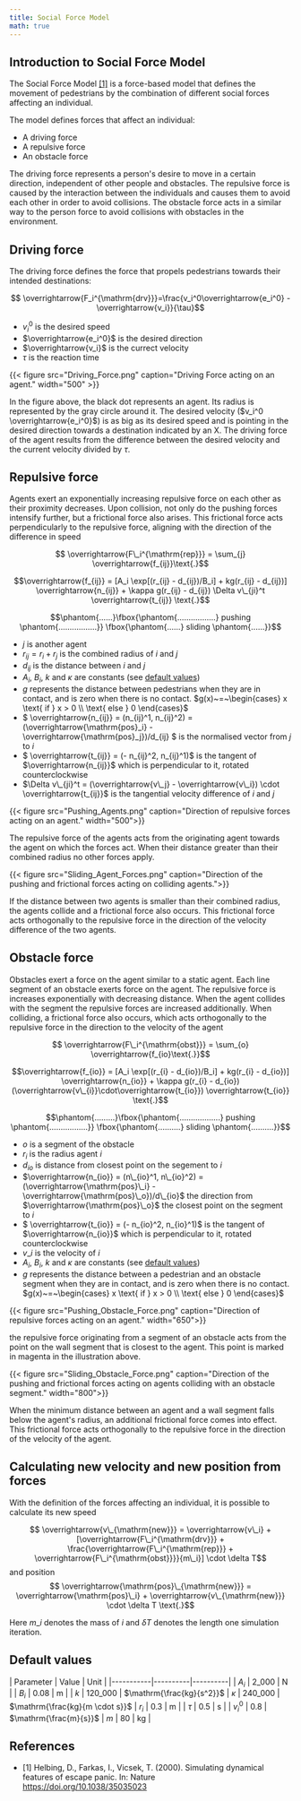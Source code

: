 ```yaml
---
title: Social Force Model
math: true
---
```


## Introduction to Social Force Model
The Social Force Model [[1]](#Helbing2000) is a force-based model that defines the movement of pedestrians by the combination of different social forces affecting an individual. 

The model defines forces that affect an individual:
* A driving force
* A repulsive force
* An obstacle force

The driving force represents a person's desire to move in a certain direction, independent of other people and obstacles. The repulsive force is caused by the interaction between the individuals and causes them to avoid each other in order to avoid collisions. The obstacle force acts in a similar way to the person force to avoid collisions with obstacles in the environment.

## Driving force
The driving force defines the force that propels pedestrians towards their intended destinations:

$$ \overrightarrow{F_i^{\mathrm{drv}}}=\frac{v_i^0\overrightarrow{e_i^0} - \overrightarrow{v_i}}{\tau}$$
* $v_i^0$ is the desired speed
* $\overrightarrow{e_i^0}$ is the desired direction
* $\overrightarrow{v_i}$ is the currect velocity
* $\tau$ is the reaction time

{{< figure src="Driving_Force.png" caption="Driving Force acting on an agent." width="500" >}}

In the figure above, the black dot represents an agent. Its radius is represented by the gray circle around it. The desired velocity ($v_i^0 \overrightarrow{e_i^0}$) is as big as its desired speed and is pointing in the desired direction towards a destination indicated by an X.
The driving force of the agent results from the difference between the desired velocity and the current velocity divided by $\tau$.


## Repulsive force
Agents exert an exponentially increasing repulsive force on each other as their proximity decreases. Upon collision, not only do the pushing forces intensify further, but a frictional force also arises. This frictional force acts perpendicularly to the repulsive force, aligning with the direction of the difference in speed

$$ \overrightarrow{F\_i^{\mathrm{rep}}} = \sum_{j} \overrightarrow{f_{ij}}\text{.}$$

$$\overrightarrow{f_{ij}} = [A_i \exp[(r_{ij} - d_{ij})/B_i] + kg(r_{ij} - d_{ij})] \overrightarrow{n_{ij}} + \kappa g(r_{ij} - d_{ij}) \Delta v\_{ji}^t \overrightarrow{t_{ij}} \text{.}$$

$$\phantom{......}\fbox{\phantom{.................} pushing \phantom{.................}} \fbox{\phantom{......} sliding \phantom{......}}$$

* $j$ is another agent
* $r_{ij} = r_i + r_j$ is the combined radius of $i$ and $j$
* $d_{ij}$ is the distance between $i$ and $j$
* $A_i$, $B_i$, $k$ and $\kappa$ are constants (see [default values](#Default_values))
* $g$  represents the distance between pedestrians when they are in contact, and is zero when there is no contact. 
$g(x)~=~\begin{cases} x \text{ if } x > 0 \\ \text{ else } 0 \end{cases}$
* $ \overrightarrow{n_{ij}} = (n\_{ij}^1, n\_{ij}^2) = (\overrightarrow{\mathrm{pos}\_i} - \overrightarrow{\mathrm{pos}\_j})/d\_{ij} $ is the normalised vector from $j$ to $i$ 
* $ \overrightarrow{t_{ij}} = (- n\_{ij}^2, n\_{ij}^1)$ is the tangent of $\overrightarrow{n_{ij}}$ which is perpendicular to it, rotated counterclockwise
* $\Delta v\_{ji}^t = (\overrightarrow{v\_j} - \overrightarrow{v\_i}) \cdot \overrightarrow{t_{ij}}$ is the tangential velocity difference of $i$ and $j$

{{< figure src="Pushing_Agents.png" caption="Direction of repulsive forces acting on an agent." width="500">}}

The repulsive force of the agents acts from the originating agent towards the agent on which the forces act. When their distance greater than their combined radius no other forces apply.

{{< figure src="Sliding_Agent_Forces.png" caption="Direction of the pushing and frictional forces acting on colliding agents.">}}

If the distance between two agents is smaller than their combined radius, the agents collide and a frictional force also occurs. This frictional force acts orthogonally to the repulsive force in the direction of the velocity difference of the two agents.

## Obstacle force
Obstacles exert a force on the agent similar to a static agent.
Each line segment of an obstacle exerts force on the agent.
The repulsive force is increases exponentially with decreasing distance. When the agent collides with the segment the repulsive forces are increased additionally. When colliding, a frictional force also occurs, which acts orthogonally to the repulsive force in the direction to the velocity of the agent

$$ \overrightarrow{F\_i^{\mathrm{obst}}} = \sum_{o} \overrightarrow{f_{io}\text{.}}$$

$$\overrightarrow{f_{io}} = [A_i \exp[(r_{i} - d_{io})/B_i] + kg(r_{i} - d_{io})] \overrightarrow{n_{io}} + \kappa g(r_{i} - d_{io}) (\overrightarrow{v\_{i}}\cdot\overrightarrow{t_{io}}) \overrightarrow{t_{io}} \text{.}$$

$$\phantom{.........}\fbox{\phantom{..................} pushing \phantom{.................}} \fbox{\phantom{..........} sliding \phantom{..........}}$$

* $o$ is a segment of the obstacle
* $r_i$ is the radius agent $i$
* $d_{io}$ is distance from closest point on the segement to $i$
* $\overrightarrow{n_{io}} = (n\_{io}^1, n\_{io}^2) = (\overrightarrow{\mathrm{pos}\_i} - \overrightarrow{\mathrm{pos}\_o})/d\_{io}$ the direction from $\overrightarrow{\mathrm{pos}\_o}$ the closest point on the segment to $i$
* $ \overrightarrow{t_{io}} = (- n\_{io}^2, n\_{io}^1)$ is the tangent of $\overrightarrow{n_{io}}$ which is perpendicular to it, rotated counterclockwise
* $v\_i$ is the velocity of $i$
* $A_i$, $B_i$, $k$ and $\kappa$ are constants (see [default values](#Default_values))
* $g$ represents the distance between a pedestrian and an obstacle segment when they are in contact, and is zero when there is no contact. 
 $g(x)~=~\begin{cases}
                                      x \text{ if } x > 0 \\
                                      \text{ else } 0
                                  \end{cases}$


{{< figure src="Pushing_Obstacle_Force.png" caption="Direction of repulsive forces acting on an agent." width="650">}}

the repulsive force originating from a segment of an obstacle acts from the point on the wall segment that is closest to the agent. This point is marked in magenta in the illustration above.

{{< figure src="Sliding_Obstacle_Force.png" caption="Direction of the pushing and frictional forces acting on agents colliding with an obstacle segment."  width="800">}}

When the minimum distance between an agent and a wall segment falls below the agent's radius, an additional frictional force comes into effect. This frictional force acts orthogonally to the repulsive force in the direction of the velocity of the agent.

## Calculating new velocity and new position from forces
With the definition of the forces affecting an individual, it is possible to calculate its new speed 

$$ \overrightarrow{v\_{\mathrm{new}}} = \overrightarrow{v\_i} + [\overrightarrow{F\_i^{\mathrm{drv}}} + \frac{\overrightarrow{F\_i^{\mathrm{rep}}} + \overrightarrow{F\_i^{\mathrm{obst}}}}{m\_i}] \cdot \delta T$$
and position
$$ \overrightarrow{\mathrm{pos}\_{\mathrm{new}}} = \overrightarrow{\mathrm{pos}\_i} +  \overrightarrow{v\_{\mathrm{new}}} \cdot \delta T \text{.}$$

Here $m\_i$  denotes the mass of $i$ and $\delta T$ denotes the length one simulation iteration.

## Default values
<a name="Default_values"></a>
| Parameter | Value    | Unit     |
|-----------|----------|----------|
| $A_i$     | 2\_000   | N        |
| $B_i$     | 0.08     | m        |
| $k$       | 120\_000 | $\mathrm{\frac{kg}{s^2}}$
| $\kappa$  | 240\_000 | $\mathrm{\frac{kg}{m \cdot s}}$
| $r_i$     |  0.3     | m        |
| $\tau$    | 0.5      | s        |
| $v_i^0$   | 0.8      | $\mathrm{\frac{m}{s}}$
| $m$       | 80       | kg       |


## References
- <a name="Helbing2000"></a>[1] Helbing, D., Farkas, I., Vicsek, T. (2000).
  Simulating dynamical features of escape panic. In: Nature
  <br/>https://doi.org/10.1038/35035023